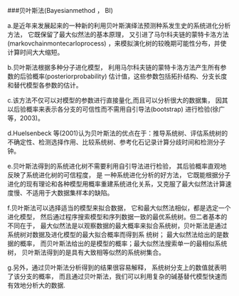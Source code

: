 ###贝叶斯法(Bayesianmethod ， BI)

a.是近年来发展起来的一种新的利用贝叶斯演绎法预测种系发生史的系统进化分析方法， 它既保留了最大似然法的基本原理， 又引进了马尔科夫链的蒙特卡洛方法(markovchainmontecarloprocess) ，来模拟演化树的较晚期可能性分布，并使计算时间大大缩短。

b.贝叶斯法根据多种分子进化模型， 利用马尔科夫链的蒙特卡洛方法产生所有参数的后验概率(posteriorprobability) 估计值，这些参数包括拓扑结构、分支长度和替代模型各参数的估计。

c.该方法不仅可以对模型的参数进行直接量化,而且可以分析很大的数据集， 因其以后验概率来表示各分支的可信性而不需用自引导法(bootstrap) 进行检验(徐广等，2003)。

d.Huelsenbeck 等(2001)认为贝叶斯法的优点在于：推导系统树、评估系统树的不确定性、检测选择作用、比较系统树、参考化石记录计算分歧时间和检测分子钟。

e.贝叶斯法得到的系统进化树不需要利用自引导法进行检验， 其后验概率直观地反映了系统进化树的可信程度， 是
一种系统进化分析的好方法， 它既能根据分子进化的现有理论和各种模型用概率重建系统进化关系，又克服了最大似然法计算速度慢、不适用于大数据集样本的缺陷。

f.贝叶斯法可以选择适当的模型来拟合数据， 它和最大似然法相似，都是选定一个进化模型， 然后通过程序搜索模型和序列数据一致的最优系统树。但二者基本的不同在于， 最大似然法是以观察数据的最大概率来拟合系统树，贝叶斯法是通过系统树对数据及进化模型的最大拟合概率而得到系
统树； 最大似然法给出的是数据的概率， 而贝叶斯法给出的是模型的概率；最大似然法搜索单一的最相似系统树， 贝叶斯法得到的是具有大致相等似然的系统树集合。

g.另外，通过贝叶斯法分析得到的结果很容易解释， 系统树分支上的数值就表明了该分支的概率， 而且通过贝叶斯法，我们可以利用复杂的碱基替代模型快速而有效地分析大的数据.